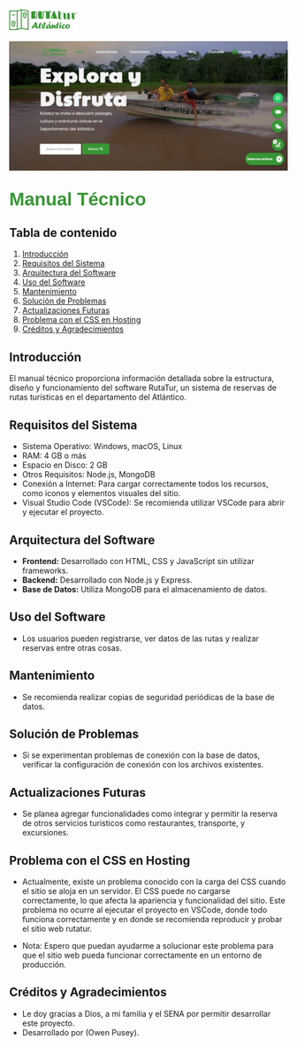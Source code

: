 ![Rutatur](/imgs/rutatur-logo.png)

![Portada Rutatur](/imgs/portada.png)

## <span style="font-family: 'Poppins', sans-serif; font-size:33px; color: #379634; font-weight: 700font-size:23px;">**Manual Técnico**</span>

## Tabla de contenido
1. [Introducción](#introducción)
2. [Requisitos del Sistema](#requisitos-del-sistema)
3. [Arquitectura del Software](#arquitectura-del-software)
4. [Uso del Software](#uso-del-software)
5. [Mantenimiento](#mantenimiento)
6. [Solución de Problemas](#solución-de-problemas)
7. [Actualizaciones Futuras](#actualizaciones-futuras)
8. [Problema con el CSS en Hosting](#problema-con-el-CSS-en-Hosting)
9. [Créditos y Agradecimientos](#créditos-y-agradecimientos)

## Introducción
El manual técnico proporciona información detallada sobre la estructura, diseño y funcionamiento del software RutaTur, un sistema de reservas de rutas turísticas en el departamento del Atlántico.

## Requisitos del Sistema
- Sistema Operativo: Windows, macOS, Linux
- RAM: 4 GB o más
- Espacio en Disco: 2 GB
- Otros Requisitos: Node.js, MongoDB
- Conexión a Internet: Para cargar correctamente todos los recursos, como iconos y elementos visuales del sitio.
- Visual Studio Code (VSCode): Se recomienda utilizar VSCode para abrir y ejecutar el proyecto.

## Arquitectura del Software
- **Frontend:** Desarrollado con HTML, CSS y JavaScript sin utilizar frameworks.
- **Backend:** Desarrollado con Node.js y Express.
- **Base de Datos:** Utiliza MongoDB para el almacenamiento de datos.

## Uso del Software
- Los usuarios pueden registrarse, ver datos de las rutas y realizar reservas entre otras cosas.

## Mantenimiento
- Se recomienda realizar copias de seguridad periódicas de la base de datos.

## Solución de Problemas
- Si se experimentan problemas de conexión con la base de datos, verificar la configuración de conexión con los archivos existentes.

## Actualizaciones Futuras
- Se planea agregar funcionalidades como integrar y permitir la reserva de otros servicios turisticos como restaurantes, transporte, y excursiones.

## Problema con el CSS en Hosting

- Actualmente, existe un problema conocido con la carga del CSS cuando el sitio se aloja en un servidor. El CSS puede no cargarse correctamente, lo que afecta la apariencia y funcionalidad del sitio. Este problema no ocurre al ejecutar el proyecto en VSCode, donde todo funciona correctamente y en donde se recomienda reproducir y probar el sitio web rutatur.

- Nota: Espero que puedan ayudarme a solucionar este problema para que el sitio web pueda funcionar correctamente en un entorno de producción. 

## Créditos y Agradecimientos
- Le doy gracias a Dios, a mi familia y el SENA por permitir desarrollar este proyecto.
- Desarrollado por (Owen Pusey).
